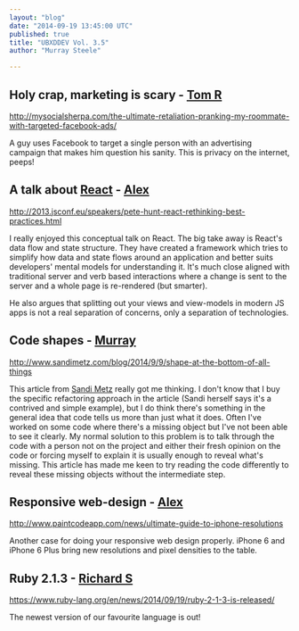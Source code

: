 ```yaml
---
layout: "blog"
date: "2014-09-19 13:45:00 UTC"
published: true
title: "UBXDDEV Vol. 3.5"
author: "Murray Steele"

---
```


## Holy crap, marketing is scary - [Tom R](http://www.unboxedconsulting.com/people/tom-russell)  http://mysocialsherpa.com/the-ultimate-retaliation-pranking-my-roommate-with-targeted-facebook-ads/  A guy uses Facebook to target a single person with an advertising campaign that makes him question his sanity. This is privacy on the internet, peeps!  ## A talk about [React](http://facebook.github.io/react/) - [Alex](http://www.unboxedconsulting.com/people/alex-bobin)  http://2013.jsconf.eu/speakers/pete-hunt-react-rethinking-best-practices.html  I really enjoyed this conceptual talk on React. The big take away is React's data flow and state structure. They have created a framework which tries to simplify how data and state flows around an application and better suits developers' mental models for understanding it. It's much close aligned with traditional server and verb based interactions where a change is sent to the server and a whole page is re-rendered (but smarter).  He also argues that splitting out your views and view-models in modern JS apps is not a real separation of concerns, only a separation of technologies.  ## Code shapes - [Murray](http://www.unboxedconsulting.com/people/murray-steele)  http://www.sandimetz.com/blog/2014/9/9/shape-at-the-bottom-of-all-things  This article from [Sandi Metz](http://www.sandimetz.com/) really got me thinking. I don't know that I buy the specific refactoring approach in the article (Sandi herself says it's a contrived and simple example), but I do think there's something in the general idea that code tells us more than just what it does. Often I've worked on some code where there's a missing object but I've not been able to see it clearly. My normal solution to this problem is to talk through the code with a person not on the project and either their fresh opinion on the code or forcing myself to explain it is usually enough to reveal what's missing. This article has made me keen to try reading the code differently to reveal these missing objects without the intermediate step.  ## Responsive web-design - [Alex](http://www.unboxedconsulting.com/people/alex-bobin)  http://www.paintcodeapp.com/news/ultimate-guide-to-iphone-resolutions   Another case for doing your responsive web design properly. iPhone 6 and iPhone 6 Plus bring new resolutions and pixel densities to the table.  ## Ruby 2.1.3 - [Richard S](http://www.unboxedconsulting.com/people/richard-stobart)  https://www.ruby-lang.org/en/news/2014/09/19/ruby-2-1-3-is-released/  The newest version of our favourite language is out!



